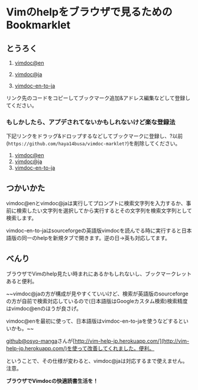 Vimのhelpをブラウザで見るためのBookmarklet
=====

とうろく
-----
1. [vimdoc@en](https://raw.github.com/haya14busa/vimdoc-marklet/master/vimdoc-marklet-en.mim.js)

2. [vimdoc@ja](https://raw.github.com/haya14busa/vimdoc-marklet/master/vimdoc-marklet-ja.mim.js)

3. [vimdoc-en-to-ja](https://raw.github.com/haya14busa/vimdoc-marklet/master/vimdoc-en-to-ja.mim.js)

リンク先のコードをコピーしてブックマーク追加&アドレス編集などして登録してください。

### もしかしたら、アプデされてないかもしれないけど楽な登録法
下記リンクをドラッグ&ドロップするなどしてブックマークに登録し、?以前(`https://github.com/haya14busa/vimdoc-marklet?`)を削除してください。

1. <a href='https://github.com/haya14busa/vimdoc-marklet?javascript:(function(){var a=encodeURIComponent(window.getSelection()),a=a?a:encodeURIComponent(window.prompt("vimdoc@en"));"null"!=a&&""!=a&&window.open("http://vimdoc.sourceforge.net/search.php?search="+a+"&docs=help","_blank")})();'>vimdoc@en</a>
2. <a href='https://github.com/haya14busa/vimdoc-marklet?javascript:(function(){var a=encodeURIComponent(window.getSelection()),a=a?a:encodeURIComponent(window.prompt("vimdoc@ja"));"null"!=a&&""!=a&&window.open("http://vim-help-jp.herokuapp.com/vimdoc/?query="+a,"_blank")})();'>vimdoc@ja</a>
3. <a href='https://github.com/haya14busa/vimdoc-marklet?javascript:(function(){var a=window.location.href;re=/vimdoc.sourceforge.net/;re2=/vim-jp.org\/vimdoc-ja/;re.test(a)?(a=a.replace("vimdoc.sourceforge.net/htmldoc/","vim-jp.org/vimdoc-ja/"),window.open(a,"_blank")):re2.test(a)&&(a=a.replace("vim-jp.org/vimdoc-ja/","vimdoc.sourceforge.net/htmldoc/"),window.open(a,"_blank"))})();'>vimdoc-en-to-ja</a>


つかいかた
-----
vimdoc@enとvimdoc@jaは実行してプロンプトに検索文字列を入力するか、事前に検索したい文字列を選択してから実行するとその文字列を検索文字列として検索します。

vimdoc-en-to-jaはsourceforgeの英語版vimdocを読んでる時に実行すると日本語版の同一のhelpを新規タブで開きます。逆の日->英も対応してます。

べんり
-----
ブラウザでVimのhelp見たい時まれにあるかもしれないし、ブックマークレットあると便利。

~~vimdoc@jaの方が構成が見やすくていいけど、検索が英語版のsourceforgeの方が自前で検索対応しているので(日本語版はGoogleカスタム検索)検索精度はvimdoc@enのほうが良さげ。

vimdoc@enを最初に使って、日本語版はvimdoc-en-to-jaを使うなどするといいかも。~~

[github@osyo-manga](https://github.com/osyo-manga)さんが[http://vim-help-jp.herokuapp.com/](http://vim-help-jp.herokuapp.com/)を使って改善してくれました。便利。

ということで、その仕様が変わると、vimdoc@jaは対応するまで使えません。注意。

**ブラウザでVimdocの快適読書生活を！**


